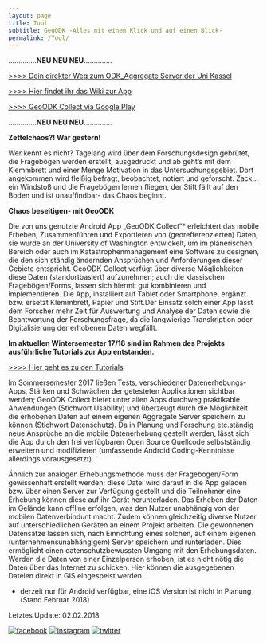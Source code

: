 ```yaml
---
layout: page
title: Tool
subtitle: GeoODK -Alles mit einem Klick und auf einen Blick-
permalink: /Tool/
---
```


..............**NEU NEU NEU**..............

[>>>> Dein direkter Weg zum ODK_Aggregate Server der Uni Kassel](https://vm193-139.its.uni-kassel.de/ODKAggregate/)

[>>>> Hier findet ihr das Wiki zur App](https://vm193-139.its.uni-kassel.de/dokuwiki/doku.php?id=start)

[>>>> GeoODK Collect via Google Play](https://play.google.com/store/apps/details?id=com.geoodk.collect.android&hl=de)

..............**NEU NEU NEU**..............

**Zettelchaos?! War gestern!**

Wer kennt es nicht? Tagelang wird über dem Forschungsdesign gebrütet, die Fragebögen werden erstellt, ausgedruckt und ab geht’s mit dem Klemmbrett und einer Menge Motivation in das Untersuchungsgebiet. Dort angekommen wird fleißig befragt, beobachtet, notiert und geforscht. Zack… ein Windstoß und die Fragebögen lernen fliegen, der Stift fällt auf den Boden und ist unauffindbar- das Chaos beginnt. 

**Chaos beseitigen- mit GeoODK**

Die von uns genutzte Android App „GeoODK Collect“* erleichtert das mobile Erheben, Zusammenführen und Exportieren von (georefferenzierten) Daten; sie wurde an der University of Washington entwickelt, um im planerischen Bereich oder auch im Katastrophenmanagement eine Software zu designen, die den sich ständig ändernden Ansprüchen und Anforderungen dieser Gebiete entspricht. 
GeoODK Collect verfügt über diverse Möglichkeiten diese Daten (standortbasiert) aufzunehmen; auch die klassischen Fragebögen/Forms,  lassen sich hiermit gut kombinieren und implementieren. Die App, installiert auf Tablet oder Smartphone, ergänzt bzw. ersetzt Klemmbrett, Papier und Stift.Der Einsatz solch einer App lässt dem Forscher mehr Zeit für Auswertung und Analyse der Daten sowie die Beantwortung der Forschungsfrage, da die langwierige Transkription oder Digitalisierung der erhobenen Daten wegfällt. 

**Im aktuellen Wintersemester 17/18 sind im Rahmen des Projekts ausführliche Tutorials zur App entstanden.**

[>>>> Hier geht es zu den Tutorials](https://vm193-139.its.uni-kassel.de/dokuwiki/doku.php?id=start)

Im Sommersemester 2017 ließen Tests, verschiedener Datenerhebungs-Apps, Stärken und Schwächen der getesteten Applikationen sichtbar werden; GeoODK Collect bietet unter allen Apps durchweg praktikable Anwendungen (Stichwort Usability) und überzeugt durch die Möglichkeit die erhobenen Daten auf einem eigenen Aggregate Server speichern zu können (Stichwort Datenschutz). Da in Planung und Forschung etc.ständig neue Ansprüche an die mobile Datenerhebung gestellt werden, lässt sich die App durch den frei verfügbaren Open Source Quellcode selbstständig erweitern und modifizieren (umfassende Android Coding-Kenntnisse allerdings vorausgesetzt).

Ähnlich zur analogen Erhebungsmethode muss der Fragebogen/Form gewissenhaft erstellt werden; diese Datei wird darauf in die App geladen bzw. über einen Server zur Verfügung gestellt und die Teilnehmer eine Erhebung können diese auf ihr Gerät herunterladen. Das Erheben der Daten im Gelände kann offline erfolgen, was den Nutzer unabhängig von der mobilen Datenverbindunt macht. Zudem können gleichzeitig diverse Nutzer auf unterschiedlichen Geräten an einem Projekt arbeiten. Die gewonnenen Datensätze lassen sich, nach Einrichtung eines solchen, auf einem eigenen (unternehmensunabhängigem) Server speichern und runterladen. Dies ermöglicht einen datenschutzbewussten Umgang mit den Erhebungsdaten. Werden die Daten von einer Einzelperson erhoben, ist es nicht nötig die Daten über das Internet zu schicken. Hier können die ausgegebenen Dateien direkt in GIS eingespeist werden. 

* derzeit nur für Android verfügbar, eine iOS Version ist nicht in Planung (Stand Februar 2018)

Letztes Update: 02.02.2018

[![facebook](https://utransform.github.io/assets/images/icon_fb_50.png)](https://www.facebook.com/utransform.geo) [![instagram](https://utransform.github.io/assets/images/icon_insta_50.png)](https://www.instagram.com/utransform_/) [![twitter](https://utransform.github.io/assets/images/iicon_twitter_50.png)](https://twitter.com/_UTransForM)







